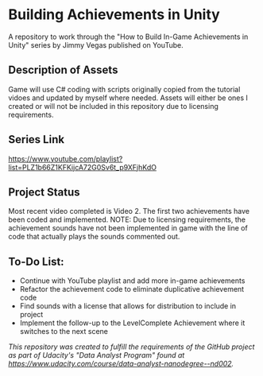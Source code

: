 # Building Achievements in Unity
A repository to work through the "How to Build In-Game Achievements in Unity" series by Jimmy Vegas published on YouTube.


## Description of Assets
Game will use C# coding with scripts originally copied from the tutorial vidoes and updated by myself where needed.  Assets will either be ones I created or will not be included in this repository due to licensing requirements.


## Series Link
https://www.youtube.com/playlist?list=PLZ1b66Z1KFKijcA72G0Sv6t_p9XFjhKdO


## Project Status
Most recent video completed is Video 2.  The first two achievements have been coded and implemented.  NOTE: Due to licensing requirements, the achievement sounds have not been implemented in game with the line of code that actually plays the sounds  commented out.


## To-Do List:
- Continue with YouTube playlist and add more in-game achievements
- Refactor the achievement code to eliminate duplicative achievement code
- Find sounds with a license that allows for distribution to include in project
- Implement the follow-up to the LevelComplete Achievement where it switches to the next scene




_This repository was created to fulfill the requirements of the GitHub project as part of Udacity's "Data Analyst Program" found at https://www.udacity.com/course/data-analyst-nanodegree--nd002._
